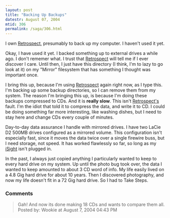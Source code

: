 ```yaml
---
layout: post
title: "Backing Up Backups"
datestr: August 07, 2004
mtid: 306
permalink: /saga/306.html
---
```


I own <a href="http://www.dantz.com/en/products/macpersonal.dtml" title="Dantz Retrospect">Retrospect</a>, presumably to back up my computer.  I haven't used it yet.

Okay, I have used it yet.  I backed something up to external drives a while ago.  I don't rememer what.  I trust that <a href="http://www.dantz.com/en/products/macpersonal.dtml" title="Dantz Retrospect">Retrospect</a> will tell me if I ever discover I care.  Until then, I just have this directory (I think, I'm to lazy to go look at it) on my "Mirror" filesystem that has something I thought was important once.

I bring this up, because I'm using <a href="http://www.dantz.com/en/products/macpersonal.dtml" title="Dantz Retrospect">Retrospect</a> again right now, as I type this.  I'm backing up some backup directories, so I can remove them from my system.  The reason I'm bringing this up, is because I'm doing these backups compressed to CDs.  And it is **really slow**.  This isn't <a href="http://www.dantz.com/en/products/macpersonal.dtml" title="Dantz Retrospect">Retrospect's</a> fault. I'm the idiot that told it to compress the data, and write it to CD.  I could be doing something far more interesting, like washing dishes, but I need to stay here and change CDs every couple of minutes.

Day-to-day data assurance I handle with mirrored drives.  I have two LaCie D2 500MB drives configured as a mirrored volume.  This configuration isn't especially fast, since it moves the data twice over a single firewire buss, but I need storage, not speed.  It has worked flawlessly so far, so long as my <a href="http://www.apple.com/isight/" title="Apple iSight">iSight</a> isn't plugged in.

In the past, I always just copied anything I particularly wanted to keep to every hard drive on my system.  Up until the photo bug took over, the data I wanted to keep amounted to about 3 CD word of info.  My life easily lived on a 4.8 Gig hard drive for about 10 years.  Then I discovered photography, and now my life doesn't fit in a 72 Gig hard drive.  So I had to Take Steps.

### Comments

<blockquote>
Gah!  And now its done making 18 CDs and wants to compare them all.
<div class="comment-meta">Posted by: Wookie at August  7, 2004 04:43 PM</div> </blockquote>

